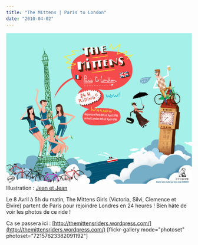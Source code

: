 ```yaml
---
title: "The Mittens | Paris to London"
date: "2010-04-02"
---
```


![](images/paris_london1.jpg "The Mittens | Paris to London") Illustration : [Jean et Jean](http://jnarnoux.blogspot.com/)

Le 8 Avril à 5h du matin, The Mittens Girls (Victoria, Silvi, Clemence et Elvire) partent de Paris pour rejoindre Londres en 24 heures ! Bien hâte de voir les photos de ce ride !

Ca se passera ici : [http://themittensriders.wordpress.com/](http://themittensriders.wordpress.com/) \[flickr-gallery mode="photoset" photoset="72157623382091192"\]
